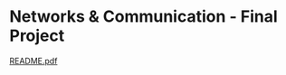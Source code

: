 # **Networks & Communication - Final Project**
[README.pdf](https://github.com/ZBenjiKe/Networks/files/10952565/README.pdf)
